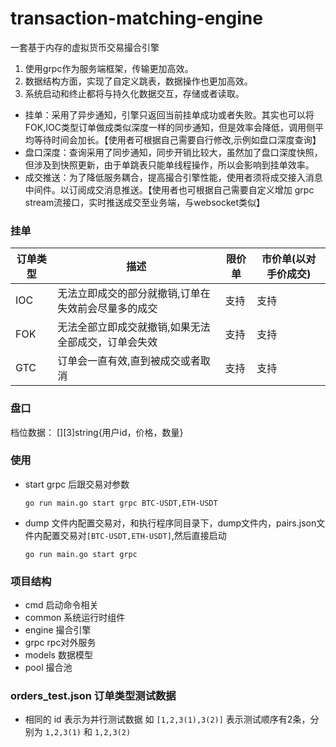 # transaction-matching-engine
一套基于内存的虚拟货币交易撮合引擎
1. 使用grpc作为服务端框架，传输更加高效。
2. 数据结构方面，实现了自定义跳表，数据操作也更加高效。
3. 系统启动和终止都将与持久化数据交互，存储或者读取。

- 挂单：采用了异步通知，引擎只返回当前挂单成功或者失败。其实也可以将FOK,IOC类型订单做成类似深度一样的同步通知，但是效率会降低，调用侧平均等待时间会加长。【使用者可根据自己需要自行修改,示例如盘口深度查询】
- 盘口深度：查询采用了同步通知，同步开销比较大，虽然加了盘口深度快照，但涉及到快照更新，由于单跳表只能单线程操作，所以会影响到挂单效率。
- 成交推送：为了降低服务耦合，提高撮合引擎性能，使用者须将成交接入消息中间件。以订阅成交消息推送。【使用者也可根据自己需要自定义增加 grpc stream流接口，实时推送成交至业务端，与websocket类似】


### 挂单

订单类型|描述|限价单|市价单(以对手价成交)
-|-|-|-
IOC|无法立即成交的部分就撤销,订单在失效前会尽量多的成交|支持|支持
FOK|无法全部立即成交就撤销,如果无法全部成交，订单会失效|支持|支持
GTC|订单会一直有效,直到被成交或者取消|支持|支持

### 盘口

档位数据： [][3]string{用户id，价格，数量}

### 使用

- start grpc 后跟交易对参数
    ```
    go run main.go start grpc BTC-USDT,ETH-USDT
    ```

- dump 文件内配置交易对，和执行程序同目录下，dump文件内，pairs.json文件内配置交易对`[BTC-USDT,ETH-USDT]`,然后直接启动

    ```
    go run main.go start grpc
    ```

### 项目结构

- cmd 启动命令相关
- common 系统运行时组件
- engine 撮合引擎
- grpc rpc对外服务
- models 数据模型
- pool 撮合池

### orders_test.json 订单类型测试数据

- 相同的 id 表示为并行测试数据 如 `[1,2,3(1),3(2)]` 表示测试顺序有2条，分别为 `1,2,3(1)` 和  `1,2,3(2)` 

